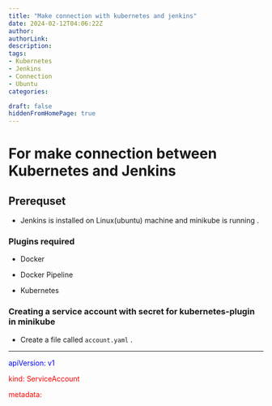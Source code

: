 ```yaml
---
title: "Make connection with kubernetes and jenkins"
date: 2024-02-12T04:06:22Z
author:
authorLink:
description:
tags:
- Kubernetes
- Jenkins
- Connection
- Ubuntu
categories:

draft: false
hiddenFromHomePage: true
---
```


# For make connection between Kubernetes and Jenkins

## Prerequset 

* Jenkins is installed on Linux(ubuntu) machine and minikube is running .

### Plugins required 

* Docker

* Docker Pipeline

* Kubernetes

### Creating a service account with secret for kubernetes-plugin in minikube

* Create a file called `account.yaml` .

---

<span style="color:blue">apiVersion: v1</span>


<span style="color:red">kind: ServiceAccount</span>

<span style="color:red">metadata:</span>